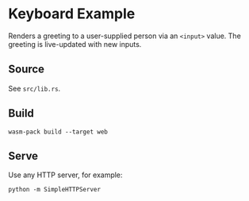 # Keyboard Example

Renders a greeting to a user-supplied person via an `<input>` value. The
greeting is live-updated with new inputs.

## Source

See `src/lib.rs`.

## Build

```
wasm-pack build --target web
```

## Serve

Use any HTTP server, for example:

```
python -m SimpleHTTPServer
```
